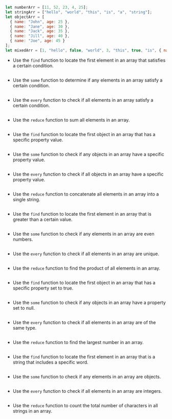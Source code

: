 ```js
let numberArr = [11, 52, 23, 4, 25];
let stringArr = ["hello", "world", "this", "is", "a", "string"];
let objectArr = [
  { name: "John", age: 25 },
  { name: "Jane", age: 30 },
  { name: "Jack", age: 35 },
  { name: "Jill", age: 40 },
  { name: "Joe", age: 45 }
];
let mixedArr = [1, "hello", false, "world", 3, "this", true, "is", { name: "Adam", age: 21 }, "a", 6, "mixed", 7, "array"];

```

- Use the `find` function to locate the first element in an array that satisfies a certain condition.
```js


```
- Use the `some` function to determine if any elements in an array satisfy a certain condition.
```js


```
- Use the `every` function to check if all elements in an array satisfy a certain condition.
```js


```
- Use the `reduce` function to sum all elements in an array.
```js


```
- Use the `find` function to locate the first object in an array that has a specific property value.
```js


```
- Use the `some` function to check if any objects in an array have a specific property value.
```js


```
- Use the `every` function to check if all objects in an array have a specific property value.
```js


```
- Use the `reduce` function to concatenate all elements in an array into a single string.
```js


```
- Use the `find` function to locate the first element in an array that is greater than a certain value.
```js


```
- Use the `some` function to check if any elements in an array are even numbers.
```js


```
- Use the `every` function to check if all elements in an array are unique.
```js


```
- Use the `reduce` function to find the product of all elements in an array.
```js


```
- Use the `find` function to locate the first object in an array that has a specific property set to true.
```js


```
- Use the `some` function to check if any objects in an array have a property set to null.
```js


```
- Use the `every` function to check if all elements in an array are of the same type.
```js


```
- Use the `reduce` function to find the largest number in an array.
```js


```
- Use the `find` function to locate the first element in an array that is a string that includes a specific word.
```js


```
- Use the `some` function to check if any elements in an array are objects.
```js


```
- Use the `every` function to check if all elements in an array are integers.
```js


```
- Use the `reduce` function to count the total number of characters in all strings in an array.
```js


```